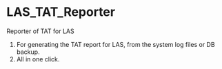 # LAS_TAT_Reporter
Reporter of TAT for LAS

1. For generating the TAT report for LAS, from the system log files or DB backup.
2. All in one click.
